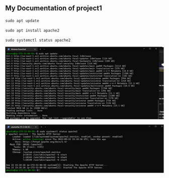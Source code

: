 ## My Documentation of project1

`sudo apt update`

`sudo apt install apache2`

`sudo systemctl status apache2`

![apache update](./images/apache-update.png)

![apache status](./images/apache-status.png)
